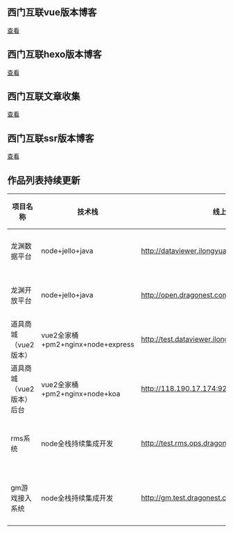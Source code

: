 ## 西门互联vue版本博客
[查看](http://issue.lilidong.cn)

## 西门互联hexo版本博客
[查看](http://www.lilidong.cn)

## 西门互联文章收集
[查看](http://demo.lilidong.cn)

## 西门互联ssr版本博客
[查看](https://textnuxt.lilidong.cn)



## 作品列表持续更新

| 项目名称 | 技术栈 | 线上地址 | 标签 | 预览图
| ------------ | ------------- | ------------ | ------------ |-------
|龙渊数据平台 | <span>node+jello+java</span>  | <a href="http://dataviewer.ilongyuan.com.cn/login/toLogin.do" target="_blank">http://dataviewer.ilongyuan.com.cn/login/toLogin.do</a> | <span style="background-color:rgb(124, 179, 66);color:#fff;line-height: 24px;height: 24px;padding:0 12px;font-size: 13px;margin-right:10px;">FIS</span>  <span style="background-color:rgb(22, 178, 204);color:#fff;line-height: 24px;height: 24px;padding:0 12px;font-size: 13px;margin-right:10px;">数据可视化</span>   | <a target="_blank" href="lydata.lilidong.cn/longyuan-data-front.gif">点击查看</a>|
|龙渊开放平台 | <span>node+jello+java</span>  | <a href="http://open.dragonest.com/" target="_blank">http://open.dragonest.com/</a> | <span style="background-color:rgb(124, 179, 66);color:#fff;line-height: 24px;height: 24px;padding:0 12px;font-size: 13px;margin-right:10px;">FIS</span>  <span style="background-color:rgb(61, 199, 136);color:#fff;line-height: 24px;height: 24px;padding:0 12px;font-size: 13px;margin-right:10px;">开发者平台</span>   | <a target="_blank" href="lydata.lilidong.cn/longyuan-open.gif">点击查看</a>|
|道具商城（vue2版本） | <span>vue2全家桶+pm2+nginx+node+express</span>  | <a href="http://test.dataviewer.ilongyuan.com.cn:8998" target="_blank">http://test.dataviewer.ilongyuan.com.cn:8998</a> | <span style="background-color:#23d160;color:#fff;line-height: 24px;height: 24px;padding:0 12px;font-size:13px;margin-right:10px;">vue</span> <span style="background-color:#3273dc;color:#fff;line-height: 24px;height: 24px;padding:0 12px;font-size: 13px;margin-right:10px;">node全栈</span> <span style="background-color:#ff3860;color:#fff;line-height: 24px;height: 24px;padding:0 12px;font-size: 13px;margin-right:10px;">pm2</span> <span style="background-color:#4a4a4a;color:#fff;line-height: 24px;height: 24px;padding:0 12px;font-size: 13px;margin-right:10px;">nginx</span> | <a target="_blank" href="lydata.lilidong.cn/longyuan-vue-mall-look.gif">点击查看</a>|
|道具商城（vue2版本）后台 | <span>vue2全家桶+pm2+nginx+node+koa</span>  | <a href="http://118.190.17.174:9200/" target="_blank">http://118.190.17.174:9200/</a> | <span style="background-color:#23d160;color:#fff;line-height: 24px;height: 24px;padding:0 12px;font-size:13px;margin-right:10px;">vue</span> <span style="background-color:#E9573F;color:#fff;line-height: 24px;height: 24px;padding:0 12px;font-size: 13px;margin-right:10px;">node+koa</span> <span style="background-color:#ff3860;color:#fff;line-height: 24px;height: 24px;padding:0 12px;font-size: 13px;margin-right:10px;">pm2</span> <span style="background-color:#4a4a4a;color:#fff;line-height: 24px;height: 24px;padding:0 12px;font-size: 13px;margin-right:10px;">nginx</span> | <a target="_blank" href="http://odg9m8tq2.bkt.clouddn.com/longyuan-vue-mall-look.gif">点击查看</a>|
|rms系统 | <span>node全栈持续集成开发</span>  | <a href="http://test.rms.ops.dragonest.com" target="_blank">http://test.rms.ops.dragonest.com</a> | <span style="background-color:#37BC9B;color:#fff;line-height: 24px;height: 24px;padding:0 12px;font-size:13px;margin-right:10px;">vue+可视化+element ui</span> <span style="background-color:#3273dc;color:#fff;line-height: 24px;height: 24px;padding:0 12px;font-size: 13px;margin-right:10px;">node</span> <span style="background-color:#ff3860;color:#fff;line-height: 24px;height: 24px;padding:0 12px;font-size: 13px;margin-right:10px;">pm2+hook</span> <span style="background-color:#4a4a4a;color:#fff;line-height: 24px;height: 24px;padding:0 12px;font-size: 13px;margin-right:10px;">nginx</span> | <a target="_blank" href="http://odg9m8tq2.bkt.clouddn.com/longyuan-vue-rms-look.gif">点击查看</a>|
|gm游戏接入系统 | <span>node全栈持续集成开发</span>  | <a href="http://gm.test.dragonest.com" target="_blank">http://gm.test.dragonest.com</a> | <span style="background-color:#37BC9B;color:#fff;line-height: 24px;height: 24px;padding:0 12px;font-size:13px;margin-right:10px;">docker</span> <span style="background-color:#454567;color:#fff;line-height: 24px;height: 24px;padding:0 12px;font-size:13px;margin-right:10px;">devops</span> <span style="background-color:#3273dc;color:#fff;line-height: 24px;height: 24px;padding:0 12px;font-size: 13px;margin-right:10px;">node</span> <span style="background-color:#ff3860;color:#fff;line-height: 24px;height: 24px;padding:0 12px;font-size: 13px;margin-right:10px;">pm2+hook</span> <span style="background-color:#4a4a4a;color:#fff;line-height: 24px;height: 24px;padding:0 12px;font-size: 13px;margin-right:10px;">nginx</span> | <a target="_blank" href="lydata.lilidong.cn/longyuan-gm-all-front.gif">点击查看</a>|
